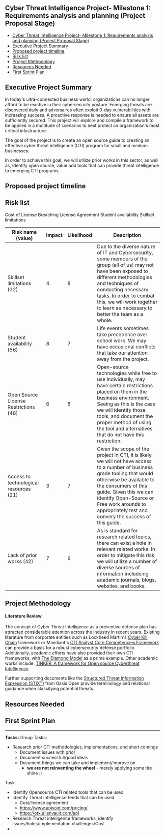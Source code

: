 ## Cyber Threat Intelligence Project- Milestone 1: Requirements analysis and planning (Project Proposal Stage)

- [Cyber Threat Intelligence Project- Milestone 1: Requirements analysis and planning (Project Proposal Stage)](#cyber-threat-intelligence-project--milestone-1-requirements-analysis-and-planning-project-proposal-stage)
- [Executive Project Summary](#executive-project-summary)
- [Proposed project timeline](#proposed-project-timeline)
- [Risk list](#risk-list)
- [Project Methodology](#project-methodology)
- [Resources Needed](#resources-needed)
- [First Sprint Plan](#first-sprint-plan)

## Executive Project Summary
In today's ultra-connected business world, organizations can no longer afford to be reactive in their cybersecurity posture.  Emerging threats are discovered daily and adversaires often exploit 0-day vulnerabilities with increasing success.  A proactive response is needed to ensure all assets are sufficiently secured.  This project will explore and compile a framework to be applied in a multitude of scenarios to best protect an organization's most critical infastructure.

The goal of the project is to create an open source guide to creating an effective cyber threat intelligence (CTI) program for small and medium businesses. 

In order to achieve this goal, we will utilize prior works in this sector, as well as, identify open source, value add tools that can provide threat intelligence to emerging CTI programs.



## Proposed project timeline


## Risk list
Cost of License
Breaching License Agreement
Student availability
Skillset limitations

|Risk name (value)  | Impact     | Likelihood | Description |
|-------------------|------------|------------|-------------|
| Skillset limitations (32) | 4 | 8 | Due to the diverse nature of IT and Cybersecurity, some members of the group (all of us) may not have been exposed to different methodologies and techniques of conducting necessary tasks. In order to combat this, we will work together to learn as necessary to better the team as a whole. |
| Student availability (56) | 8 | 7 | Life events sometimes take precedence over school work.  We may have occasional conflicts that take our attention away from the project.  |
| Open Source License Restrictions (48) | 6 | 8 | Open-source technologies while free to use individually, may have certain restrictions placed on them in the business environment. Seeing as this is the case we will identify those tools, and document the proper method of using the tool and alternatives that do not have this restriction. |
| Access to technological resources (21) | 3 | 7 | Given the scope of the project in CTI, it is likely we will not have access to a number of business grade tooling that would otherwise be available to the consumers of this guide. Given this we can identify Open-Source or Free work arounds to appropriately test and convery the success of this guide. |
| Lack of prior works (42) | 7 | 6 | As is standard for research related topics, there can exist a hole in relevant related works. In order to mitigate this risk, we will utilize a number of diverse sources of information includeing academic journals, blogs, websites, and books. |

## Project Methodology
#### Literature Review
The concept of Cyber Threat Intelligence as a preventive defense plan has attracted considerable attention across the industry in recent years.  Existing literature from corporate entities such as Lockheed Martin's <a href="https://www.lockheedmartin.com/en-us/capabilities/cyber/cyber-kill-chain.html">Cyber Kill Chain</a> framework or Mandiant's <a href="https://www.mandiant.com/resources/blog/cti-analyst-core-competencies-framework">CTI Analyst Core Competencies Framework</a> can provide a basis for a robust cybersecurity defense portfolio.  Additionally, academic efforts have also provided their own CTI frameworks, with <a href="https://www.recordedfuture.com/blog/diamond-model-intrusion-analysis">The Diamond Model</a> as a prime example.  Other academic works include: <a href="https://arxiv.org/abs/2102.05571">TINKER: A framework for Open source Cyberthreat Intelligence</a>. 

Further supporting documents like the <a href="https://docs.oasis-open.org/cti/stix/v2.1/cs01/stix-v2.1-cs01.html">Structured Threat Information Expression (STIX™)</a> from Oasis Open provide terminology and relational guidance when classifying potential threats.  


## Resources Needed

## First Sprint Plan
---
**Tasks:**
Group Tasks:
- Research prior CTI methodologies, implementations, and short comings
  - Document issues with prior
  - Document successful/good ideas
  - Document things we can take and implement/improve on
    - **we are not reinventing the wheel** - merely applying some tire shine :)

Task
 - Identify Opensource CTI related tools that can be used
 - Identify Threat intelligence feeds that can be used
   - Cost/license agreement
   - https://www.apivoid.com/pricing/
   - https://otx.alienvault.com/api
 - Research Threat intelligence frameworks, identify issues/holes/implementation challenges/Cost
 - 

